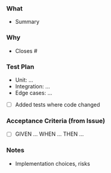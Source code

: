 ### What

- Summary

### Why

- Closes #<id>

### Test Plan

- Unit: …
- Integration: …
- Edge cases: …
- [ ] Added tests where code changed

### Acceptance Criteria (from Issue)

- [ ] GIVEN … WHEN … THEN …

### Notes

- Implementation choices, risks

